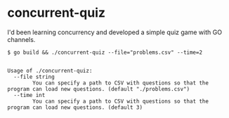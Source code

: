 # concurrent-quiz

I'd been learning concurrency and developed a simple quiz game with GO channels.

```
$ go build && ./concurrent-quiz --file="problems.csv" --time=2
```

```

Usage of ./concurrent-quiz:
  --file string
        You can specify a path to CSV with questions so that the program can load new questions. (default "./problems.csv")
  --time int
        You can specify a path to CSV with questions so that the program can load new questions. (default 3)
```